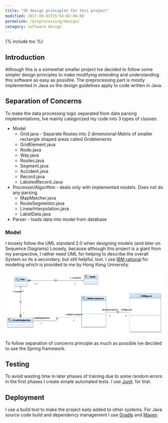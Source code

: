 ```yaml
---
title: "SE design principles for this project"
modified: 2017-08-01T15:54:02-04:00
permalink: /preprocessing/design/
category: software design
---
```


{% include toc %}

## Introduction
 Although this is a somewhat smaller project Ive decided to follow some simpler design principles 
to make modifying extending and understanding this software as easy as possible.
The preprocessing part is mostly implemented in Java so the design guidelines apply to code written in Java.


## Separation of Concerns

To make the data processing logic separated from data parsing implementations, Ive mainly categorized my code into 3 types of classes:

+ Model 
     + Grid.java - Separate Routes into 2 dimensional Matrix of smaller rectangle shaped areas called Gridelements
     + GridElement.java
	 + Node.java 
	 + Way.java 
	 + Routes.java
	 + Segment.java
	 + Accident.java
	 + Record.java 
	 + LabeledRecord.Java
+ Processer/Algorithm - deals only with implemented models. Does not do any parsing. 
     + MapMatcher.java
	 + RouteSegmentor.java 
	 + LinearInterpolation.java
	 + LabelData.java 
+ Parser  - loads data into model from database

### Model 

I loosely follow the UML standard 2.0 when designing models (and later on Sequence Diagrams) Loosely, because although this project is a giant from my perspective, I rather need UML
for helping to describe the overall System so its a secondary, but still helpful, tool.  I use [IBM rational](https://www-01.ibm.com/software/uk/rational/)
for modeling which is provided to me by Hong Kong University. 

![](/assets/images/models.png)


To follow separation of concerns principle as much as possible Ive decided to use the Spring framework.

## Testing

To avoid wasting time in later phases of training due to some random errors in the first phases I create simple automated tests. I use [Junit](http://junit.org/junit4/). for that.
 
## Deployment 

I use a build tool to make the project eaily added to other systems.
 For Java source code build and dependency management I use [Gradle](https://gradle.org/) and [Maven](https://maven.apache.org/)




